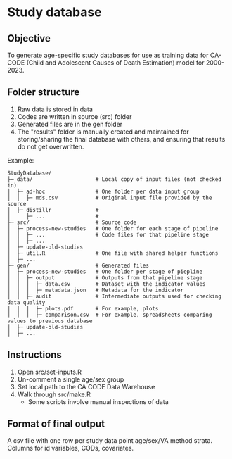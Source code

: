 # Study database

## Objective
To generate age-specific study databases for use as training data for CA-CODE (Child and Adolescent Causes of Death Estimation) model for 2000-2023.

## Folder structure

1. Raw data is stored in data
2. Codes are written in source (src) folder
3. Generated files are in the gen folder
4. The "results" folder is manually created and maintained for storing/sharing the final database with others, and ensuring that results do not get overwritten.

Example:
```
StudyDatabase/
├─ data/                    # Local copy of input files (not checked in)
│  ├─ ad-hoc                # One folder per data input group
│  │  ├─ mds.csv            # Original input file provided by the source
│  ├─ distillr              # 
│     ├─ ...                #
├─ src/                     # Source code
│  ├─ process-new-studies   # One folder for each stage of pipeline
│  │  ├─ ...                # Code files for that pipeline stage
│  │  ├─ ...
│  ├─ update-old-studies
│  ├─ util.R                # One file with shared helper functions
│  ├─ ... 
├─ gen/                     # Generated files
│  ├─ process-new-studies   # One folder per stage of piepline
│  │  ├─ output             # Outputs from that pipeline stage
│  │  │  ├─ data.csv        # Dataset with the indicator values
│  │  │  ├─ metadata.json   # Metadata for the indicator
│  │  ├─ audit              # Intermediate outputs used for checking data quality
│  │  │  ├─ plots.pdf       # For example, plots
│  │  │  ├─ comparison.csv  # For example, spreadsheets comparing values to previous database
│  ├─ update-old-studies   
│  ├─ ...                   
```

## Instructions

1. Open src/set-inputs.R
2. Un-comment a single age/sex group
3. Set local path to the CA CODE Data Warehouse
4. Walk through src/make.R
   - Some scripts involve manual inspections of data

## Format of final output

A csv file with one row per study data point age/sex/VA method strata. Columns for id variables, CODs, covariates.

